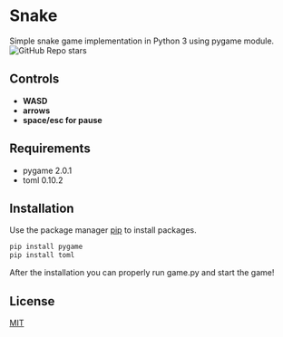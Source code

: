 # Snake 

Simple snake game implementation in Python 3 using pygame module.
![GitHub Repo stars](https://img.shields.io/github/stars/igorjakus/snake?style=social)

## Controls
* **WASD**
* **arrows**
* **space/esc for pause**

## Requirements
* pygame 2.0.1
* toml 0.10.2

## Installation

Use the package manager [pip](https://pip.pypa.io/en/stable/) to install packages.

```bash
pip install pygame
pip install toml
```
After the installation you can properly run game.py and start the game!

## License
[MIT](https://choosealicense.com/licenses/mit/)
